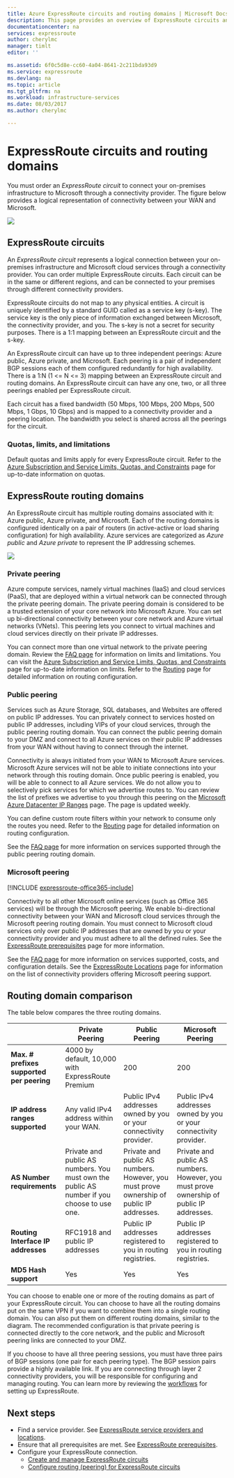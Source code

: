 ```yaml
---
title: Azure ExpressRoute circuits and routing domains | Microsoft Docs
description: This page provides an overview of ExpressRoute circuits and the routing domains.
documentationcenter: na
services: expressroute
author: cherylmc
manager: timlt
editor: ''

ms.assetid: 6f0c5d8e-cc60-4a04-8641-2c211bda93d9
ms.service: expressroute
ms.devlang: na
ms.topic: article
ms.tgt_pltfrm: na
ms.workload: infrastructure-services
ms.date: 08/03/2017
ms.author: cherylmc

---
```

# ExpressRoute circuits and routing domains
 You must order an *ExpressRoute circuit* to connect your on-premises infrastructure to Microsoft through a connectivity provider. The figure below provides a logical representation of connectivity between your WAN and Microsoft.

![](./media/expressroute-circuit-peerings/expressroute-basic.png)

## ExpressRoute circuits
An *ExpressRoute circuit* represents a logical connection between your on-premises infrastructure and Microsoft cloud services through a connectivity provider. You can order multiple ExpressRoute circuits. Each circuit can be in the same or different regions, and can be connected to your premises through different connectivity providers. 

ExpressRoute circuits do not map to any physical entities. A circuit is uniquely identified by a standard GUID called as a service key (s-key). The service key is the only piece of information exchanged between Microsoft, the connectivity provider, and you. The s-key is not a secret for security purposes. There is a 1:1 mapping between an ExpressRoute circuit and the s-key.

An ExpressRoute circuit can have up to three independent peerings: Azure public, Azure private, and Microsoft. Each peering is a pair of independent BGP sessions each of them configured redundantly for high availability. There is a 1:N (1 <= N <= 3) mapping between an ExpressRoute circuit and routing domains. An ExpressRoute circuit can have any one, two, or all three peerings enabled per ExpressRoute circuit.

Each circuit has a fixed bandwidth (50 Mbps, 100 Mbps, 200 Mbps, 500 Mbps, 1 Gbps, 10 Gbps) and is mapped to a connectivity provider and a peering location. The bandwidth you select is shared across all the peerings for the circuit. 

### Quotas, limits, and limitations
Default quotas and limits apply for every ExpressRoute circuit. Refer to the [Azure Subscription and Service Limits, Quotas, and Constraints](../azure-subscription-service-limits.md) page for up-to-date information on quotas.

## ExpressRoute routing domains
An ExpressRoute circuit has multiple routing domains associated with it: Azure public, Azure private, and Microsoft. Each of the routing domains is configured identically on a pair of routers (in active-active or load sharing configuration) for high availability. Azure services are categorized as *Azure public* and *Azure private* to represent the IP addressing schemes.

![](./media/expressroute-circuit-peerings/expressroute-peerings.png)

### Private peering
Azure compute services, namely virtual machines (IaaS) and cloud services (PaaS), that are deployed within a virtual network can be connected through the private peering domain. The private peering domain is considered to be a trusted extension of your core network into Microsoft Azure. You can set up bi-directional connectivity between your core network and Azure virtual networks (VNets). This peering lets you connect to virtual machines and cloud services directly on their private IP addresses.  

You can connect more than one virtual network to the private peering domain. Review the [FAQ page](expressroute-faqs.md) for information on limits and limitations. You can visit the [Azure Subscription and Service Limits, Quotas, and Constraints](../azure-subscription-service-limits.md) page for up-to-date information on limits.  Refer to the [Routing](expressroute-routing.md) page for detailed information on routing configuration.

### Public peering
Services such as Azure Storage, SQL databases, and Websites are offered on public IP addresses. You can privately connect to services hosted on public IP addresses, including VIPs of your cloud services, through the public peering routing domain. You can connect the public peering domain to your DMZ and connect to all Azure services on their public IP addresses from your WAN without having to connect through the internet. 

Connectivity is always initiated from your WAN to Microsoft Azure services. Microsoft Azure services will not be able to initiate connections into your network through this routing domain. Once public peering is enabled, you will be able to connect to all Azure services. We do not allow you to selectively pick services for which we advertise routes to. You can review the list of prefixes we advertise to you through this peering on the [Microsoft Azure Datacenter IP Ranges](http://www.microsoft.com/download/details.aspx?id=41653) page. The page is updated weekly.

You can define custom route filters within your network to consume only the routes you need. Refer to the [Routing](expressroute-routing.md) page for detailed information on routing configuration. 

See the [FAQ page](expressroute-faqs.md) for more information on services supported through the public peering routing domain. 

### Microsoft peering
[!INCLUDE [expressroute-office365-include](../../includes/expressroute-office365-include.md)]

Connectivity to all other Microsoft online services (such as Office 365 services) will be through the Microsoft peering. We enable bi-directional connectivity between your WAN and Microsoft cloud services through the Microsoft peering routing domain. You must connect to Microsoft cloud services only over public IP addresses that are owned by you or your connectivity provider and you must adhere to all the defined rules. See the [ExpressRoute prerequisites](expressroute-prerequisites.md) page for more information.

See the [FAQ page](expressroute-faqs.md) for more information on services supported, costs, and configuration details. See the [ExpressRoute Locations](expressroute-locations.md) page for information on the list of connectivity providers offering Microsoft peering support.

## Routing domain comparison
The table below compares the three routing domains.

|  | **Private Peering** | **Public Peering** | **Microsoft Peering** |
| --- | --- | --- | --- |
| **Max. # prefixes supported per peering** |4000 by default, 10,000 with ExpressRoute Premium |200 |200 |
| **IP address ranges supported** |Any valid IPv4 address within your WAN. |Public IPv4 addresses owned by you or your connectivity provider. |Public IPv4 addresses owned by you or your connectivity provider. |
| **AS Number requirements** |Private and public AS numbers. You must own the public AS number if you choose to use one. |Private and public AS numbers. However, you must prove ownership of public IP addresses. |Private and public AS numbers. However, you must prove ownership of public IP addresses. |
| **Routing Interface IP addresses** |RFC1918 and public IP addresses |Public IP addresses registered to you in routing registries. |Public IP addresses registered to you in routing registries. |
| **MD5 Hash support** |Yes |Yes |Yes |

You can choose to enable one or more of the routing domains as part of your ExpressRoute circuit. You can choose to have all the routing domains put on the same VPN if you want to combine them into a single routing domain. You can also put them on different routing domains, similar to the diagram. The recommended configuration is that private peering is connected directly to the core network, and the public and Microsoft peering links are connected to your DMZ.

If you choose to have all three peering sessions, you must have three pairs of BGP sessions (one pair for each peering type). The BGP session pairs provide a highly available link. If you are connecting through layer 2 connectivity providers, you will be responsible for configuring and managing routing. You can learn more by reviewing the [workflows](expressroute-workflows.md) for setting up ExpressRoute.

## Next steps
* Find a service provider. See [ExpressRoute service providers and locations](expressroute-locations.md).
* Ensure that all prerequisites are met. See [ExpressRoute prerequisites](expressroute-prerequisites.md).
* Configure your ExpressRoute connection.
  * [Create and manage ExpressRoute circuits](expressroute-howto-circuit-portal-resource-manager.md)
  * [Configure routing (peering) for ExpressRoute circuits](expressroute-howto-routing-portal-resource-manager.md)

